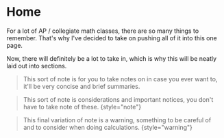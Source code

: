 # Home

For a lot of AP / collegiate math classes, there are so many things to remember.
That's why I've decided to take on pushing all of it into this one page.

Now, there will definitely be a lot to take in, which is why this will be neatly laid out into sections.

> This sort of note is for you to take notes on in case you ever want to, it'll be very concise and brief summaries.

> This sort of note is considerations and important notices, you don't have to take note of these.
{style="note"}

> This final variation of note is a warning, something to be careful of and to consider when doing calculations.
{style="warning"}